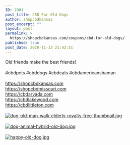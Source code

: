 ```yaml
---
ID: 2901
post_title: CBD For Old Dogs
author: shopcbdkansas
post_excerpt: ""
layout: post
permalink: >
  https://shopcbdkansas.com/coupons/cbd-for-old-dogs/
published: true
post_date: 2020-11-13 21:42:51
---
```

<html><head></head><body>
Old friends make the best friends!<br /><br />#cbdpets #cbddogs #cbdcats #cbdamericanshaman<br /><br /><a href="https://shopcbdkansas.com">https://shopcbdkansas.com</a><span> </span><br /><a href="https://shopcbdmissouri.com">https://shopcbdmissouri.com</a><span> </span><br /><a href="https://cbdarvada.com">https://cbdarvada.com</a><span> </span><br /><a href="https://cbdlakewood.com">https://cbdlakewood.com</a><span> </span><br /><a href="https://cbdlittleton.com">https://cbdlittleton.com</a><span> </span>
</body>
</html><br/><br/><a href="https://snd-videos.s3.amazonaws.com/291594/1605328838014.jpg"  title="dog-old-man-walk-elderly-royalty-free-thumbnail.jpg" ><img src="https://snd-videos.s3.amazonaws.com/291594/1605328838014.jpg" alt="dog-old-man-walk-elderly-royalty-free-thumbnail.jpg" title="dog-old-man-walk-elderly-royalty-free-thumbnail.jpg" /></a><br/><br/><a href="https://snd-videos.s3.amazonaws.com/291594/1605328838024.jpg"  title="dog-animal-hybrid-old-dog.jpg" ><img src="https://snd-videos.s3.amazonaws.com/291594/1605328838024.jpg" alt="dog-animal-hybrid-old-dog.jpg" title="dog-animal-hybrid-old-dog.jpg" /></a><br/><br/><a href="https://snd-videos.s3.amazonaws.com/291594/1605328838031.jpg"  title="happy-old-dog.jpg" ><img src="https://snd-videos.s3.amazonaws.com/291594/1605328838031.jpg" alt="happy-old-dog.jpg" title="happy-old-dog.jpg" /></a>